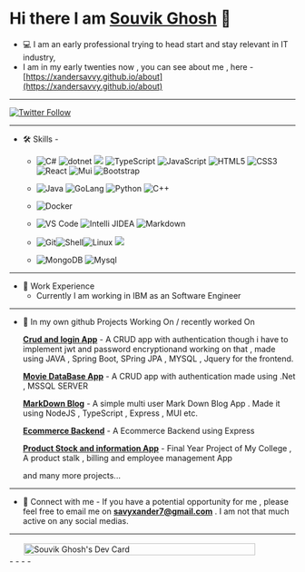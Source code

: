 # Hi there I am [Souvik Ghosh](https://xandersavvy.github.io/) 👋

- 💻 I am an early professional trying to head start and stay relevant in IT industry,
- I am in my early twenties now , you can see about me , here - [https://xandersavvy.github.io/about](https://xandersavvy.github.io/about)

- - - - 
[![Twitter Follow](https://img.shields.io/twitter/follow/xandersouvik?color=1DA1F2&logo=twitter&style=for-the-badge)](https://twitter.com/intent/follow?original_referer=https://github.com/Souvik_Ghosh&screen_name=Souvik_Ghosh)



- - - -

 - 🛠 Skills - 
     - ![C#](https://img.shields.io/badge/-csharp-gray?style=flat-circle&logo=csharp) ![dotnet](https://img.shields.io/badge/-dotnet-gray?style=flat-circle&logo=dotnet) ![](https://img.shields.io/badge/-spring-gray?style=flat-circle&logo=spring) ![TypeScript](https://img.shields.io/badge/-typescript-gray?style=flat-circle&logo=typescript) ![JavaScript](https://img.shields.io/badge/-JavaScript-yellow?style=flat-circle&logo=javascript) ![HTML5](https://img.shields.io/badge/-HTML5-yellow?style=flat-circle&logo=html5) ![CSS3](https://img.shields.io/badge/-CSS3-yellow?style=flat-circle&logo=css3) ![React](https://img.shields.io/badge/-react-gray?style=flat-circle&logo=react) ![Mui](https://img.shields.io/badge/-mui-gray?style=flat-circle&logo=mui) ![Bootstrap](https://img.shields.io/badge/-bootstrap-gray?style=flat-circle&logo=bootstrap) 
    
     - ![Java](https://img.shields.io/badge/-Java-gray?style=flat-circle&logo=java) ![GoLang](https://img.shields.io/badge/-go-white?style=flat-circle&logo=go) ![Python](https://img.shields.io/badge/-python-white?style=flat-circle&logo=python) ![C++](https://img.shields.io/badge/-C++-blue?style=flat-circle&logo=c%2B%2B)
     
     - ![Docker](https://img.shields.io/badge/-Docker-blue?style=flat-circle&logo=Docker) 

     - ![VS Code](https://img.shields.io/badge/-VSCode-blue?style=flat-circle&logo=VSCode) ![Intelli JIDEA](https://img.shields.io/badge/-IntelliJIDEA-black?style=flat-circle&logo=IntelliJIDEA) ![Markdown](https://img.shields.io/badge/-Markdown-black?style=flat-circle&logo=markdown)

     - ![Git](https://img.shields.io/badge/-Git-yellow?style=flat-circle&logo=git)![Shell](https://img.shields.io/badge/-Shell-red?style=flat-circle&logo=shell)![Linux](https://img.shields.io/badge/-Linux-gray?style=flat-circle&logo=Linux) ![](https://img.shields.io/badge/-GitHub-black?style=flat-circle&logo=GitHub)

     - ![MongoDB](https://img.shields.io/badge/-MongoDB-blue?style=flat-circle&logo=MongoDB)  ![Mysql](https://img.shields.io/badge/-Mysql-white?style=flat-circle&logo=mysql) 


- - - - 
- 🏢 Work Experience
  - Currently I am working in IBM as an Software Engineer



- - - - 

- 🌱 In my own github Projects Working On / recently worked On

    **[Crud and login App](https://github.com/xandersavvy/ContentBoard-Blog-App)**  - A CRUD app with authentication though  i have to implement jwt and password encryptionand working on that , made using JAVA , Spring Boot, SPring JPA , MYSQL , Jquery for the frontend.

    **[Movie DataBase App](https://github.com/xandersavvy/Db-Movie-App-DotNet)**  - A CRUD app with authentication made using .Net , MSSQL SERVER

    **[MarkDown Blog](https://github.com/xandersavvy/mdBook)**  - A simple multi user  Mark Down Blog App . Made it using NodeJS , TypeScript , Express , MUI etc.

    **[Ecommerce Backend](https://github.com/xandersavvy/myecom)** - A Ecommerce Backend using Express

    **[Product Stock and information App](https://github.com/xandersavvy/Final-YearProject-NiT)**  - Final Year Project of My College , A product stalk , billing and employee management App

    and many more projects...

- - - -

- 📝  Connect with me -
    If you have a potential opportunity for me , please feel free to email me on **[savyxander7@gmail.com](mailto://savyxander7@gmail.com)**   . I am not that much active on any social medias.




- - - -
<div style="display:flex;justify-content:center;align-items:center;width:100%;height:auto;">
<a style="display:flex;justify-content:center;align-items:center;width:100%;height:auto;" href="https://app.daily.dev/xandersavy"><img width="500"  style="margin:2px;width:90%;" src="https://api.daily.dev/devcards/v2/0DSoGD6asiprL09d61Swv.png?type=wide&r=hoa"  alt="Souvik Ghosh's Dev Card"/></a>
</div>
- - - -
